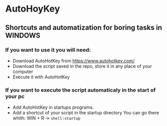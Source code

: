 # AutoHoyKey
## Shortcuts and automatization for boring tasks in WINDOWS

### If you want to use it you will need:

- Download AutoHotKey from https://www.autohotkey.com/
- Download the script saved in the repo, store it in any place of your computer
- Execute it with AutoHotKey

### If you want to execute the script automaticaly in the start of your pc

- Add AutoHotKey in startups programs.
- Add a shortcut of your script in the startup directory
	You can go there whith: 
		WIN + R -> `shell:startup`
